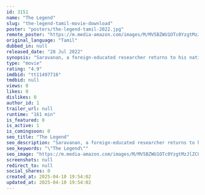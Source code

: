 ```yaml
---
id: 3151
name: "The Legend"
slug: "the-legend-tamil-movie-download"
poster: "posters/the-legend-tamil-2022.jpg"
remote_poster: "https://m.media-amazon.com/images/M/MV5BZWU1OTc0YzgtMzJlZC00YmQwLTk5YjAtYzVhM2FlOTU3Y2U1XkEyXkFqcGc@._V1_SX300.jpg"
original_language: "Tamil"
dubbed_in: null
released_date: "28 Jul 2022"
synopsis: "Saravanan, a foreign-educated researcher returns to his native place in India. His family runs colleges and hospitals. He crosses swords with a filthy-rich medical mafia with only commercial intentions."
type: "movie"
rating: "4.9"
imdbid: "tt11497716"
tmdbid: null
views: 0
likes: 0
dislikes: 0
author_id: 1
trailer_url: null
runtime: "161 min"
is_featured: 0
is_active: 1
is_comingsoon: 0
seo_title: "The Legend"
seo_description: "Saravanan, a foreign-educated researcher returns to his native place in India. His family runs colleges and hospitals. He crosses swords with a filthy-rich medical mafia with only commercial intentions."
seo_keywords: "\"The Legend\""
seo_image: "https://m.media-amazon.com/images/M/MV5BZWU1OTc0YzgtMzJlZC00YmQwLTk5YjAtYzVhM2FlOTU3Y2U1XkEyXkFqcGc@._V1_SX300.jpg"
screenshots: null
redirect_to: null
social_shares: 0
created_at: 2025-04-10 19:54:02
updated_at: 2025-04-10 19:54:02
---
```


